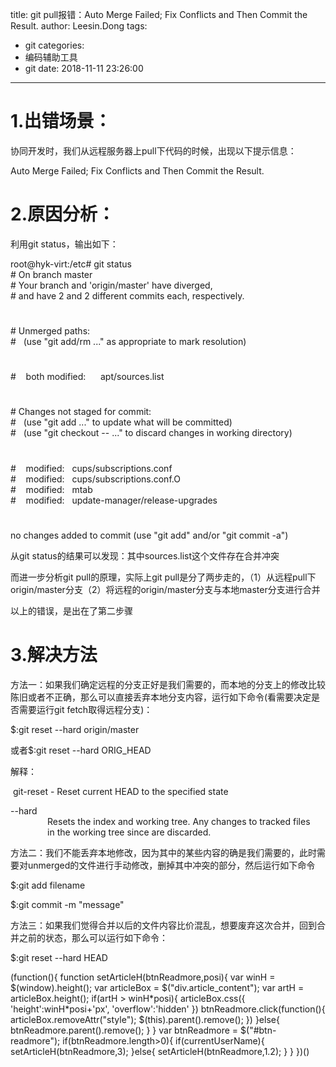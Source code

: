 title: git pull报错：Auto Merge Failed; Fix Conflicts and Then Commit the Result.
author: Leesin.Dong
tags:
  - git
categories:
  - 编码辅助工具
  - git
date: 2018-11-11 23:26:00
---
**1.出错场景：**
===========

协同开发时，我们从远程服务器上pull下代码的时候，出现以下提示信息：

Auto Merge Failed; Fix Conflicts and Then Commit the Result.

2.原因分析：
=======

利用git status，输出如下：

root@hyk-virt:/etc# git status  
\# On branch master  
\# Your branch and 'origin/master' have diverged,  
\# and have 2 and 2 different commits each, respectively.  
#  
\# Unmerged paths:  
#   (use "git add/rm <file>..." as appropriate to mark resolution)  
#  
#    both modified:      apt/sources.list  
#  
\# Changes not staged for commit:  
#   (use "git add <file>..." to update what will be committed)  
#   (use "git checkout -- <file>..." to discard changes in working directory)  
#  
#    modified:   cups/subscriptions.conf  
#    modified:   cups/subscriptions.conf.O  
#    modified:   mtab  
#    modified:   update-manager/release-upgrades  
#  
no changes added to commit (use "git add" and/or "git commit -a")

从git status的结果可以发现：其中sources.list这个文件存在合并冲突

而进一步分析git pull的原理，实际上git pull是分了两步走的，（1）从远程pull下origin/master分支（2）将远程的origin/master分支与本地master分支进行合并

以上的错误，是出在了第二步骤

3.解决方法
======

方法一：如果我们确定远程的分支正好是我们需要的，而本地的分支上的修改比较陈旧或者不正确，那么可以直接丢弃本地分支内容，运行如下命令(看需要决定是否需要运行git fetch取得远程分支)：

$:git reset --hard origin/master

或者$:git reset --hard ORIG_HEAD

解释：

 git-reset - Reset current HEAD to the specified state

--hard  
               Resets the index and working tree. Any changes to tracked files  
               in the working tree since <commit> are discarded.

方法二：我们不能丢弃本地修改，因为其中的某些内容的确是我们需要的，此时需要对unmerged的文件进行手动修改，删掉其中冲突的部分，然后运行如下命令

$:git add filename

$:git commit -m "message"

方法三：如果我们觉得合并以后的文件内容比价混乱，想要废弃这次合并，回到合并之前的状态，那么可以运行如下命令：

$:git reset --hard HEAD

(function(){ function setArticleH(btnReadmore,posi){ var winH = $(window).height(); var articleBox = $("div.article_content"); var artH = articleBox.height(); if(artH > winH\*posi){ articleBox.css({ 'height':winH\*posi+'px', 'overflow':'hidden' }) btnReadmore.click(function(){ articleBox.removeAttr("style"); $(this).parent().remove(); }) }else{ btnReadmore.parent().remove(); } } var btnReadmore = $("#btn-readmore"); if(btnReadmore.length>0){ if(currentUserName){ setArticleH(btnReadmore,3); }else{ setArticleH(btnReadmore,1.2); } } })()